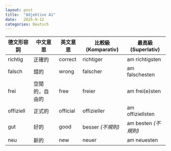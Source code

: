 ```yaml
---
layout: post
title:  "Adjektive A1"
date:   2025-9-12
categories: Deutsch
---
```


<!-- 流量追蹤 -->
<script src="{{ '/assets/js/momo-script.js' | relative_url }}"></script>

| 德文形容詞   | 中文意思       | 英文意思   | 比較級 (Komparativ) | 最高級 (Superlativ)       |
|--------------|--------------|-----------|---------------------|---------------------------|
| richtig      | 正確的       | correct   | richtiger           | am richtigsten            |
| falsch       | 錯的         | wrong     | falscher            | am falschesten            |
| frei         | 空閒的，自由的 | free      | freier              | am frei(e)sten            |
| offiziell    | 正式的       | official  | offizieller         | am offiziellsten          |
| gut          | 好的         | good      | besser *(不規則)*   | am besten *(不規則)*      |
| neu          | 新的         | new       | neuer               | am neuesten               |
